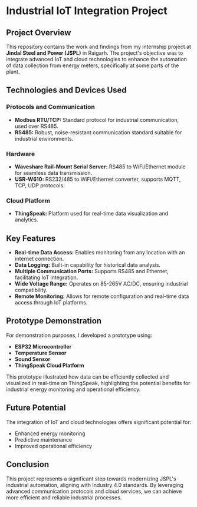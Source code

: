 
# Industrial IoT Integration Project

## Project Overview

This repository contains the work and findings from my internship project at **Jindal Steel and Power (JSPL)** in Raigarh. The project's objective was to integrate advanced IoT and cloud technologies to enhance the automation of data collection from energy meters, specifically at some parts of the plant.

## Technologies and Devices Used

### Protocols and Communication
- **Modbus RTU/TCP:** Standard protocol for industrial communication, used over RS485.
- **RS485:** Robust, noise-resistant communication standard suitable for industrial environments.

### Hardware
- **Waveshare Rail-Mount Serial Server:** RS485 to WiFi/Ethernet module for seamless data transmission.
- **USR-W610:** RS232/485 to WiFi/Ethernet converter, supports MQTT, TCP, UDP protocols.

### Cloud Platform
- **ThingSpeak:** Platform used for real-time data visualization and analytics.

## Key Features
- **Real-time Data Access:** Enables monitoring from any location with an internet connection.
- **Data Logging:** Built-in capability for historical data analysis.
- **Multiple Communication Ports:** Supports RS485 and Ethernet, facilitating IoT integration.
- **Wide Voltage Range:** Operates on 85-265V AC/DC, ensuring industrial compatibility.
- **Remote Monitoring:** Allows for remote configuration and real-time data access through IoT platforms.

## Prototype Demonstration
For demonstration purposes, I developed a prototype using:
- **ESP32 Microcontroller**
- **Temperature Sensor**
- **Sound Sensor**
- **ThingSpeak Cloud Platform**

This prototype illustrated how data can be efficiently collected and visualized in real-time on ThingSpeak, highlighting the potential benefits for industrial energy monitoring and operational efficiency.

## Future Potential
The integration of IoT and cloud technologies offers significant potential for:
- Enhanced energy monitoring
- Predictive maintenance
- Improved operational efficiency

## Conclusion
This project represents a significant step towards modernizing JSPL's industrial automation, aligning with Industry 4.0 standards. By leveraging advanced communication protocols and cloud services, we can achieve more efficient and reliable industrial processes.
 
 
